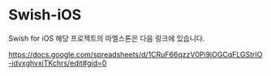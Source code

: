 # Swish-iOS
Swish for iOS
해당 프로젝트의 마엘스톤은 다음 링크에 있습니다.

https://docs.google.com/spreadsheets/d/1CRuF66qzzV0Pi9jOGCqFLGStrIO-idvxghvxiTKchrs/edit#gid=0
